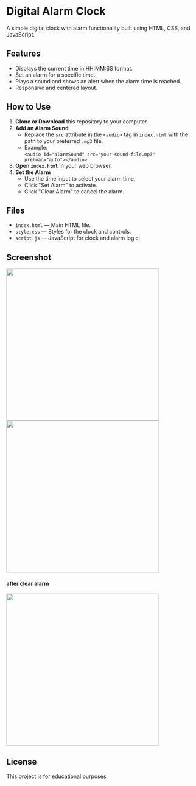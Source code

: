 # Digital Alarm Clock

A simple digital clock with alarm functionality built using HTML, CSS, and JavaScript.

## Features

- Displays the current time in HH:MM:SS format.
- Set an alarm for a specific time.
- Plays a sound and shows an alert when the alarm time is reached.
- Responsive and centered layout.

## How to Use

1. **Clone or Download** this repository to your computer.
2. **Add an Alarm Sound**  
   - Replace the `src` attribute in the `<audio>` tag in `index.html` with the path to your preferred `.mp3` file.
   - Example:  
     `<audio id="alarmSound" src="your-sound-file.mp3" preload="auto"></audio>`
3. **Open `index.html`** in your web browser.
4. **Set the Alarm**  
   - Use the time input to select your alarm time.
   - Click "Set Alarm" to activate.
   - Click "Clear Alarm" to cancel the alarm.

## Files

- `index.html` — Main HTML file.
- `style.css` — Styles for the clock and controls.
- `script.js` — JavaScript for clock and alarm logic.

## Screenshot

<img src="C:\Users\hp\Desktop\digital clock\Screenshot 2025-05-31 111038.png" height="400em"> <img src="C:\Users\hp\Desktop\digital clock\Screenshot 2025-05-31 111053.png" height="400em">
<h4>after clear alarm</h4>
<img src="C:\Users\hp\Desktop\digital clock\Screenshot 2025-05-31 111124.png" height="400em">

## License

This project is for educational purposes.